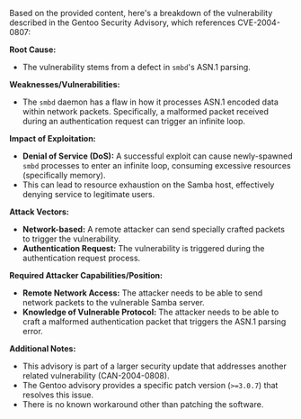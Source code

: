 Based on the provided content, here's a breakdown of the vulnerability described in the Gentoo Security Advisory, which references CVE-2004-0807:

**Root Cause:**

- The vulnerability stems from a defect in `smbd`'s ASN.1 parsing.

**Weaknesses/Vulnerabilities:**
- The `smbd` daemon has a flaw in how it processes ASN.1 encoded data within network packets. Specifically, a malformed packet received during an authentication request can trigger an infinite loop.

**Impact of Exploitation:**
- **Denial of Service (DoS):** A successful exploit can cause newly-spawned `smbd` processes to enter an infinite loop, consuming excessive resources (specifically memory).
- This can lead to resource exhaustion on the Samba host, effectively denying service to legitimate users.

**Attack Vectors:**
- **Network-based:** A remote attacker can send specially crafted packets to trigger the vulnerability.
- **Authentication Request:** The vulnerability is triggered during the authentication request process.

**Required Attacker Capabilities/Position:**
- **Remote Network Access:** The attacker needs to be able to send network packets to the vulnerable Samba server.
- **Knowledge of Vulnerable Protocol:** The attacker needs to be able to craft a malformed authentication packet that triggers the ASN.1 parsing error.

**Additional Notes:**
- This advisory is part of a larger security update that addresses another related vulnerability (CAN-2004-0808).
- The Gentoo advisory provides a specific patch version (`>=3.0.7`) that resolves this issue.
- There is no known workaround other than patching the software.